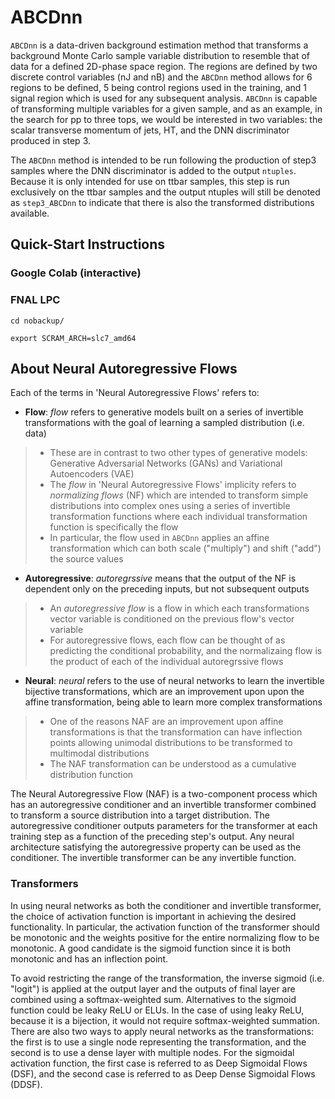 # ABCDnn
`ABCDnn` is a data-driven background estimation method that transforms a background Monte Carlo sample variable distribution to resemble that of data for a defined 2D-phase space region. The regions are defined by two discrete control variables (nJ and nB) and the `ABCDnn` method allows for 6 regions to be defined, 5 being control regions used in the training, and 1 signal region which is used for any subsequent analysis.  `ABCDnn` is capable of transforming multiple variables for a given sample, and as an example, in the search for pp to three tops, we would be interested in two variables: the scalar transverse momentum of jets, HT, and the DNN discriminator produced in step 3.

The `ABCDnn` method is intended to be run following the production of step3 samples where the DNN discriminator is added to the output `ntuples`.  Because it is only intended for use on ttbar samples, this step is run exclusively on the ttbar samples and the output ntuples will still be denoted as `step3_ABCDnn` to indicate that there is also the transformed distributions available.

## Quick-Start Instructions
### Google Colab (interactive)

### FNAL LPC
    cd nobackup/
    
    export SCRAM_ARCH=slc7_amd64


## About Neural Autoregressive Flows

Each of the terms in 'Neural Autoregressive Flows' refers to:
* __Flow__: _flow_ refers to generative models built on a series of invertible transformations with the goal of learning a sampled distribution (i.e. data)
> * These are in contrast to two other types of generative models: Generative Adversarial Networks (GANs) and Variational Autoencoders (VAE)
> * The _flow_ in 'Neural Autoregressive Flows' implicity refers to _normalizing flows_ (NF) which are intended to transform simple distributions into complex ones using a series of invertible transformation functions where each individual transformation function is specifically the flow
> * In particular, the flow used in `ABCDnn` applies an affine transformation which can both scale ("multiply") and shift ("add") the source values  
* __Autoregressive__: _autoregrssive_ means that the output of the NF is dependent only on the preceding inputs, but not subsequent outputs
> *  An _autoregressive flow_ is a flow in which each transformations vector variable is conditioned on the previous flow's vector variable
> * For autoregressive flows, each flow can be thought of as predicting the conditional probability, and the normalizaing flow is the product of each of the individual autoregrssive flows  
* __Neural__: _neural_ refers to the use of neural networks to learn the invertible bijective transformations, which are an improvement upon upon the affine transformation, being able to learn more complex transformations
> * One of the reasons NAF are an improvement upon affine transformations is that the transformation can have inflection points allowing unimodal distributions to be transformed to multimodal distributions
> * The NAF transformation can be understood as a cumulative distribution function

The Neural Autoregressive Flow (NAF) is a two-component process which has an autoregressive conditioner and an invertible transformer combined to transform a source distribution into a target distribution. The autoregressive conditioner outputs parameters for the transformer at each training step as a function of the preceding step's output. Any neural architecture satisfying the autoregressive property can be used as the conditioner. The invertible transformer can be any invertible function.  

### Transformers

In using neural networks as both the conditioner and invertible transformer, the choice of activation function is important in achieving the desired functionality. In particular, the activation function of the transformer should be monotonic and the weights positive for the entire normalizing flow to be monotonic. A good candidate is the sigmoid function since it is both monotonic and has an inflection point. 

To avoid restricting the range of the transformation, the inverse sigmoid (i.e. "logit") is applied at the output layer and the outputs of final layer are combined using a softmax-weighted sum. Alternatives to the sigmoid function could be leaky ReLU or ELUs. In the case of using leaky ReLU, because it is a bijection, it would not require softmax-weighted summation. There are also two ways to apply neural networks as the transformations: the first is to use a single node representing the transformation, and the second is to use a dense layer with multiple nodes. For the sigmoidal activation function, the first case is referred to as Deep Sigmoidal Flows (DSF), and the second case is referred to as Deep Dense Sigmoidal Flows (DDSF).
